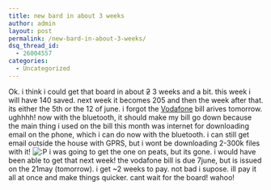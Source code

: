 ```yaml
---
title: new bard in about 3 weeks
author: admin
layout: post
permalink: /new-bard-in-about-3-weeks/
dsq_thread_id:
  - 26004557
categories:
  - Uncategorized
---
```

Ok. i think i could get that board in about <strike>2</strike> 3 weeks and a bit. this week i will have 140 saved. next week it becomes 205 and then the week after that. its either the 5th or the 12 of june. i forgot the [Vodafone][1] bill arives tomorrow. ughhhh! now with the bluetooth, it should make my bill go down because the main thing i used on the bill this month was internet for downloading email on the phone, which i can do now with the bluetooth. i can still get email outside the house with GPRS, but i wont be downloading 2-300k files with it! <img src="http://blog.lotas-smartman.net/wp-includes/images/smilies/icon_razz.gif" alt=":P" class="wp-smiley" /> i was going to get the one on peats, but its gone. i would have been able to get that next week! the vodafone bill is due 7june, but is issued on the 21may (tomorrow). i get ~2 weeks to pay. not bad i supose. ill pay it all at once and make things quicker. cant wait for the board! wahoo!

 [1]: http://www.vodafone.ie